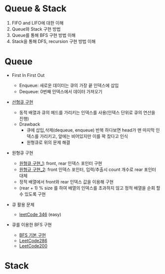 # Queue & Stack
1. FIFO and LIFO에 대한 이해
2. Queue와 Stack 구현 방법
3. Queue를 통해 BFS 구현 방법 이해
4. Stack을 통해 DFS, recursion 구현 방법 이해

# Queue

- First In First Out
    - Enqueue: 새로운 데이터는 큐의 가장 끝 인덱스에 삽입
    - Dequeue: 0번째 인덱스에서 데이터 가져오기
  
- [선형큐 구현](/queueAndstack/Queue.java)
  - 동적 배열과 큐의 헤드를 가리키는 인덱스를 사용(인덱스 단위로 큐의 연산을 진행)
  - Drawback
    - 큐에 삽입,삭제(dequeue, enqueue) 반복 하다보면 head가 맨 마지막 인덱스를 가리키고, 앞에는 비어있지만 이를 꽉 찼다고 인식
    - 원형큐로 위의 문제 해결
  
- 원형큐 구현
  - [원형큐 구현_1](/queueAndstack/CircularQueue.java): front, rear 인덱스 포인터 구현
  - [원형규 구현_2](/queueAndstack/CircularQueue2.java): front 인덱스 포인터, 입력/추출시 count 개수로 rear 포인터 대체
  - 정적 배열에서 front와 rear 인덱스 값을 이용해 구현
  - (rear + 1) % size 를 하여 배열의 인덱스를 초과하지 않고 정적 배열을 순회 할 수 있도록 구현

- 큐 활용 문제
  - [leetCode 346](/queueAndstack/LeetCode346.java) (easy)
  
- 큐를 이용한 BFS 구현
  - [BFS 기본 구현](/BFS/Bfs.java)
  - [LeetCode286](/BFS/LeetCode286.java)
  - [LeetCode200](/BFS/LeetCode200.java)
# Stack
